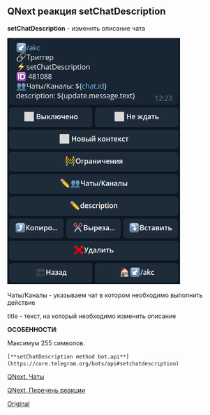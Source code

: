 ## QNext реакция setChatDescription

**setChatDescription** - изменить описание чата

![](./1.png)

Чаты/Каналы - указываем чат в котором необходимо выполнить действие

title - текст, на который необходимо изменить описание



**ОСОБЕННОСТИ**:

Максимум 255 символов.


```plain
[**setChatDescription method bot.api**](https://core.telegram.org/bots/api#setchatdescription)
```



[QNext. Чаты](/docs-test/_export/admin/chat-about)

[QNext. Перечень реакции](/docs-test/_export/reactions)
  
[Original](https://telegra.ph/QNext-admin-reaction-setChatDescription-01-06)